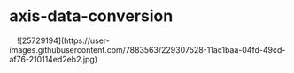 # axis-data-conversion
<img src="https://user-images.githubusercontent.com/7883563/229307208-c9256136-a871-429f-ac6a-58b722e77677.png" width="10" height="10" />
![25729194](https://user-images.githubusercontent.com/7883563/229307528-11ac1baa-04fd-49cd-af76-210114ed2eb2.jpg)
